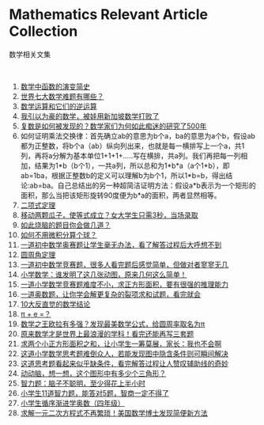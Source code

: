 # Mathematics Relevant Article Collection
数学相关文集

<br />

1. [数学中函数的演变简史](https://www.toutiao.com/a6705366854317113869)
1. [世界七大数学难题有哪些？](https://www.toutiao.com/a6754967053989315085/)
1. [数学运算和它们的逆运算](https://www.toutiao.com/a6753424503109321223/)
1. [我引以为豪的数学，被娃用新加坡数学打败了](https://www.toutiao.com/a6755745696411812355/)
1. [复数是如何被发现的？数学家们为何如此痴迷的研究了500年](https://www.toutiao.com/a6765767297387725324/)
1. 如何证明乘法交换律：首先确立ab的意思为b个a，ba的意思为a个b，假设ab都为正整数，将b个a（ab）纵向列出来，也就是每一横排写上一个a，共1列，再将a分解为基本单位1+1+1+.....写在横排，共a列。我们再把每一列相加，结果为1\*b（b个1），一共a列，所以总和为1\*b\*a（a个1\*b），即ab=1ba，根据正整数b的定义可以理解b为b个1，所以1\*b=b，得出结论:ab=ba。自己总结出的另一种超简洁证明方法：假设a\*b表示为一个矩形的面积，那么当把该矩形旋转90度便为b\*a的面积，两者显然相等。
1. [二项式定理](https://www.baidu.com/sf_bk/item/二项式定理/7134359?fr=kg_general&ms=1&rid=8135676937993314684)
1. [移动两颗瓜子，使等式成立？女大学生只需3秒，当场录取](https://www.toutiao.com/i6737051646838178317/)
1. [如此烧脑的题目你会做几道？](https://www.toutiao.com/a6738169966979187208/)
1. [如何不用微积分算个球？](https://www.toutiao.com/a6721927900490105348)
1. [一道初中数学奥赛题让学生毫无办法，看了解答过程后大呼想不到](https://www.toutiao.com/a6725678761393537539)
1. [圆周角定理](https://baike.baidu.com/item/圆周角定理/5943980?fr=aladdin)
1. [一道初中数学竞赛题，很多人看完题后感觉简单，但做对者寥寥无几](https://www.toutiao.com/a6737569676479431172)
1. [小学数学：谁发明了这几张动图，原来几何这么简单！](https://www.toutiao.com/a6739027876785439236/)
1. [一道小学数学竞赛题难度不小，求正方形面积，要有很强的推理能力](https://www.toutiao.com/a6742377779532136974/)
1. [一道奥数题，让你学会解更复杂的裂项求和试题，看完就会](https://www.toutiao.com/a6751288937135735304/)
1. [10大反直觉的数学结论](https://www.toutiao.com/a6730184150155788813/)
1. [π + e =？](https://www.toutiao.com/a6742442475337564684/)
1. [数学之王欧拉有多强？发现最美数学公式，给圆周率取名为π](https://www.toutiao.com/a6741894903627792908/)
1. [原来数学才是世界上最浪漫的学科！看完还能再写三套题](https://www.toutiao.com/a6744319640047976971/)
1. [求两个小正方形面积之和，让小学生一筹莫展，家长：我也不会啊](https://www.toutiao.com/a6744586873995280908/)
1. [这道小学数学思考题难倒众人，若能发现图中隐含条件则可瞬间解决](https://www.toutiao.com/a6745331023334081028/)
1. [这道思考题看起来似乎缺条件，看完解答过程让人赞叹辅助线的奇妙](https://www.toutiao.com/a6746084790564291084/)
1. [动动脑，想一想，这个图形中有多少个三角形？](https://www.toutiao.com/a6746087183788016131/)
1. [智力题：脑子不聪明，至少得花上半小时](https://www.toutiao.com/a6751534432093471246/)
1. [小学生11道智力题，能答对5题，智商一定不得了](https://www.toutiao.com/a6753394945211499021/)
1. [小学生循序渐进学奥数（四年级）](https://www.toutiao.com/a6754636196229415431/)
1. [求解一元二次方程式不再繁琐！美国数学博士发现简便新方法](https://www.toutiao.com/i6768720850230182403/)

